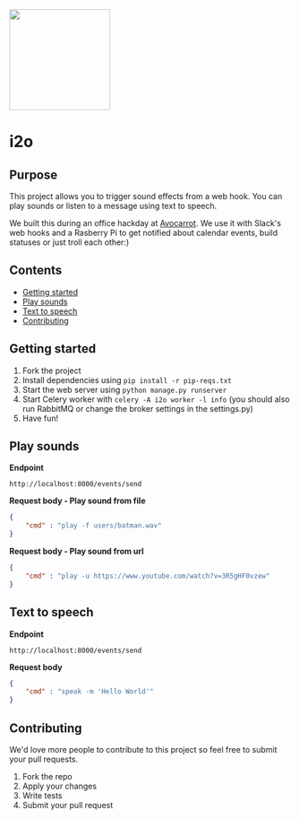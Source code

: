 <img src="https://cloud.githubusercontent.com/assets/1907604/7903383/7e204d10-07e3-11e5-88cb-95e84c002c19.png" width=180/>

# i2o

## Purpose
This project allows you to trigger sound effects from a web hook. You can play sounds or listen to a message using text to speech. 

We built this during an office hackday at [Avocarrot](http://www.avocarrot.com). We use it with Slack's web hooks and a Rasberry Pi to get notified about calendar events, build statuses or just troll each other:)

## Contents

- [Getting started](#getting-started)
- [Play sounds](#play-sounds)
- [Text to speech](#text-to-speech)
- [Contributing](#contributing)

## Getting started

1. Fork the project
2. Install dependencies using ```pip install -r pip-reqs.txt```
3. Start the web server using ```python manage.py runserver```
4. Start Celery worker with ```celery -A i2o worker -l info``` (you should also run RabbitMQ or change the broker settings in the settings.py)
5. Have fun!

## Play sounds

**Endpoint** 

```
http://localhost:8000/events/send
```


**Request body - Play sound from file**

```json
{
	"cmd" : "play -f users/batman.wav"
}
```

**Request body - Play sound from url**

```json
{
	"cmd" : "play -u https://www.youtube.com/watch?v=3R5gHF0vzew"
}
```

## Text to speech

**Endpoint** 

```
http://localhost:8000/events/send
```

**Request body**

```json
{
	"cmd" : "speak -m 'Hello World'"
}
```

## Contributing

We'd love more people to contribute to this project so feel free to submit your pull requests.

1. Fork the repo
2. Apply your changes
3. Write tests
4. Submit your pull request
